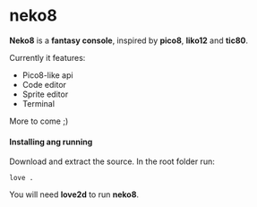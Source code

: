 # neko8

**Neko8** is a **fantasy console**, inspired by **pico8**, **liko12** and **tic80**.

Currently it features:

* Pico8-like api
* Code editor
* Sprite editor
* Terminal

More to come ;)

#### Installing ang running

Download and extract the source. In the root folder run:

```
love .
```

You will need **love2d** to run **neko8**.
